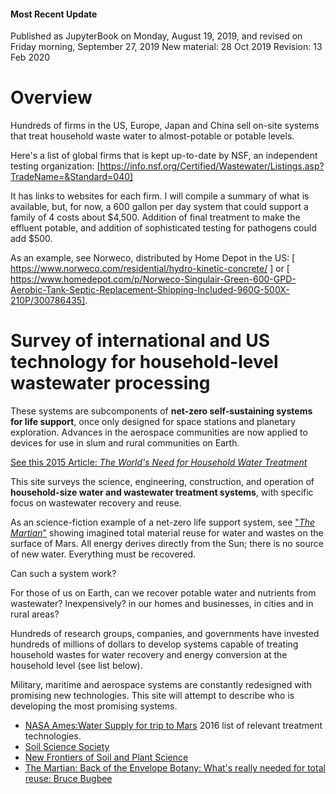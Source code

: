 
#### Most Recent Update

Published as JupyterBook on Monday, August 19, 2019, and revised on Friday morning, September 27, 2019
New material: 28 Oct 2019
Revision: 13 Feb 2020

# Overview

Hundreds of firms in the US, Europe, Japan and China sell on-site systems that treat household waste water to almost-potable or potable levels.

Here's a list of global firms that is kept up-to-date by NSF, an independent testing organization:  [https://info.nsf.org/Certified/Wastewater/Listings.asp?TradeName=&Standard=040]

It has links to websites for each firm.  I will compile a summary of what is available, but, for now, a 600 gallon per day system that could support a family of 4 costs about $4,500.  Addition of final treatment to make the effluent potable, and addition of sophisticated testing for pathogens could add $500. 

As an example, see Norweco, distributed by Home Depot in the US: [ https://www.norweco.com/residential/hydro-kinetic-concrete/ ]  or [ https://www.homedepot.com/p/Norweco-Singulair-Green-600-GPD-Aerobic-Tank-Septic-Replacement-Shipping-Included-960G-500X-210P/300786435].

# Survey of international and US technology for household-level wastewater processing

These systems are subcomponents of **net-zero self-sustaining systems for life support**, once only designed for space stations and planetary exploration.  Advances in the aerospace communities are now applied to devices for use in slum and rural communities on Earth.

[See this 2015 Article: _The World's Need for Household Water Treatment_](https://awwa.onlinelibrary.wiley.com/doi/pdf/10.5942/jawwa.2015.107.0144)

This site surveys the science, engineering, construction, and operation of **household-size water and wastewater treatment systems**, with specific focus on wastewater recovery and reuse.

As an science-fiction example of a net-zero life support system, see ["_The Martian_"](https://www.youtube.com/watch?v=ej3ioOneTy8) showing imagined total material reuse for water and wastes on the surface of Mars. All energy derives directly from the Sun; there is no source of new water. Everything must be recovered.

 Can such a system work?

 For those of us on Earth, can we recover potable water and nutrients from wastewater?  Inexpensively? in our homes and businesses, in cities and in rural areas?

Hundreds of research groups, companies, and governments have invested hundreds of millions of dollars to develop systems capable of treating household wastes for water recovery and energy conversion at the household level (see list below).

Military, maritime and aerospace systems are constantly redesigned with promising new technologies. This site will attempt to describe who is developing the most promising systems.

- [NASA Ames:Water Supply for trip to Mars](https://ntrs.nasa.gov/archive/nasa/casi.ntrs.nasa.gov/20160014539.pdf) 2016 list of relevant treatment technologies.
- [Soil Science Society](https://www.soils.org/newsroom/releases/2015/1005/707/)
- [New Frontiers of Soil and Plant Science](https://scisoc.confex.com/scisoc/2016am/webprogram/Session16099.html)
- [The Martian: Back of the Envelope Botany: What's really needed for total reuse: Bruce Bugbee](https://scisoc.confex.com/scisoc/2016am/videogateway.cgi/id/27876?recordingid=27876)

